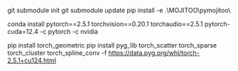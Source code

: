 git submodule init
git submodule update
pip install -e .\MOJITOO\pymojitoo\


conda install pytorch==2.5.1 torchvision==0.20.1 torchaudio==2.5.1 pytorch-cuda=12.4 -c pytorch -c nvidia

pip install torch_geometric
pip install pyg_lib torch_scatter torch_sparse torch_cluster torch_spline_conv -f https://data.pyg.org/whl/torch-2.5.1+cu124.html